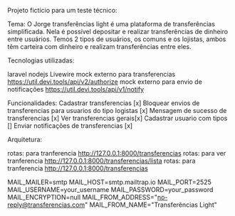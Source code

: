 Projeto fictício para um teste técnico:

Tema: O Jorge transferências light é uma plataforma de transferências simplificada.
Nela é possível depositar e realizar transferências de dinheiro entre
usuários. Temos 2 tipos de usuários, os comuns e os lojistas, ambos têm
carteira com dinheiro e realizam transferências entre eles.

Tecnologias utilizadas:

laravel 
nodejs
Livewire
mock externo para transferencias https://util.devi.tools/api/v2/authorize
mock externo para envio de notificações https://util.devi.tools/api/v1/notify

Funcionalidades:
Cadastrar transferencias [x]
Bloquear envios de transferencias para usuarios do tipo logistas [x]
Mensagem de sucesso de transferencias [x]
Ver transferencias gerais[x]
Cadastrar usuario com tipos []
Enviar notificações de transferencias [x]


Arquitetura:

rotas: para tranferencia http://127.0.0.1:8000/transferencias
rotas: para ver tranferencia http://127.0.0.1:8000/transferencias/lista
rotas: para tranferencia http://127.0.0.1:8000/transferencias


MAIL_MAILER=smtp
MAIL_HOST=smtp.mailtrap.io
MAIL_PORT=2525
MAIL_USERNAME=your_username
MAIL_PASSWORD=your_password
MAIL_ENCRYPTION=null
MAIL_FROM_ADDRESS="no-reply@transferencias.com"
MAIL_FROM_NAME="Transferências Light"

